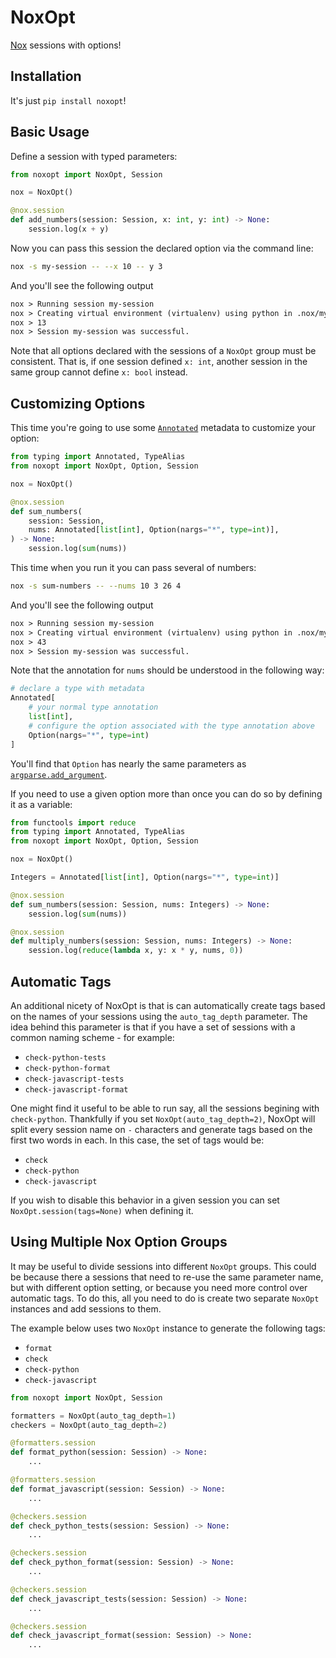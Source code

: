 # NoxOpt

[Nox](https://github.com/wntrblm/nox) sessions with options!

## Installation

It's just `pip install noxopt`!

## Basic Usage

Define a session with typed parameters:

```python
from noxopt import NoxOpt, Session

nox = NoxOpt()

@nox.session
def add_numbers(session: Session, x: int, y: int) -> None:
    session.log(x + y)
```

Now you can pass this session the declared option via the command line:

```bash
nox -s my-session -- --x 10 -- y 3
```

And you'll see the following output

```txt
nox > Running session my-session
nox > Creating virtual environment (virtualenv) using python in .nox/my-session
nox > 13
nox > Session my-session was successful.
```

Note that all options declared with the sessions of a `NoxOpt` group must be consistent.
That is, if one session defined `x: int`, another session in the same group cannot
define `x: bool` instead.

## Customizing Options

This time you're going to use some [`Annotated`](https://peps.python.org/pep-0593/)
metadata to customize your option:

```python
from typing import Annotated, TypeAlias
from noxopt import NoxOpt, Option, Session

nox = NoxOpt()

@nox.session
def sum_numbers(
    session: Session,
    nums: Annotated[list[int], Option(nargs="*", type=int)],
) -> None:
    session.log(sum(nums))
```

This time when you run it you can pass several of numbers:

```bash
nox -s sum-numbers -- --nums 10 3 26 4
```

And you'll see the following output

```txt
nox > Running session my-session
nox > Creating virtual environment (virtualenv) using python in .nox/my-session
nox > 43
nox > Session my-session was successful.
```

Note that the annotation for `nums` should be understood in the following way:

```python
# declare a type with metadata
Annotated[
    # your normal type annotation
    list[int],
    # configure the option associated with the type annotation above
    Option(nargs="*", type=int)
]
```

You'll find that `Option` has nearly the same parameters as
[`argparse.add_argument`](https://docs.python.org/3/library/argparse.html#argparse.ArgumentParser.add_argument).

If you need to use a given option more than once you can do so by defining it as a
variable:

```python
from functools import reduce
from typing import Annotated, TypeAlias
from noxopt import NoxOpt, Option, Session

nox = NoxOpt()

Integers = Annotated[list[int], Option(nargs="*", type=int)]

@nox.session
def sum_numbers(session: Session, nums: Integers) -> None:
    session.log(sum(nums))

@nox.session
def multiply_numbers(session: Session, nums: Integers) -> None:
    session.log(reduce(lambda x, y: x * y, nums, 0))
```

## Automatic Tags

An additional nicety of NoxOpt is that is can automatically create tags based on the
names of your sessions using the `auto_tag_depth` parameter. The idea behind this
parameter is that if you have a set of sessions with a common naming scheme - for example:

- `check-python-tests`
- `check-python-format`
- `check-javascript-tests`
- `check-javascript-format`

One might find it useful to be able to run say, all the sessions begining with
`check-python`. Thankfully if you set `NoxOpt(auto_tag_depth=2)`, NoxOpt will split
every session name on `-` characters and generate tags based on the first two words in
each. In this case, the set of tags would be:

- `check`
- `check-python`
- `check-javascript`

If you wish to disable this behavior in a given session you can set
`NoxOpt.session(tags=None)` when defining it.

## Using Multiple Nox Option Groups

It may be useful to divide sessions into different `NoxOpt` groups. This could be
because there a sessions that need to re-use the same parameter name, but with different
option setting, or because you need more control over automatic tags. To do this, all
you need to do is create two separate `NoxOpt` instances and add sessions to them.

The example below uses two `NoxOpt` instance to generate the following tags:

- `format`
- `check`
- `check-python`
- `check-javascript`

```python
from noxopt import NoxOpt, Session

formatters = NoxOpt(auto_tag_depth=1)
checkers = NoxOpt(auto_tag_depth=2)

@formatters.session
def format_python(session: Session) -> None:
    ...

@formatters.session
def format_javascript(session: Session) -> None:
    ...

@checkers.session
def check_python_tests(session: Session) -> None:
    ...

@checkers.session
def check_python_format(session: Session) -> None:
    ...

@checkers.session
def check_javascript_tests(session: Session) -> None:
    ...

@checkers.session
def check_javascript_format(session: Session) -> None:
    ...
```
